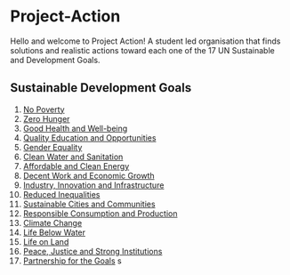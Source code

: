 # Project-Action

Hello and welcome to Project Action! A student led organisation that finds solutions and realistic actions toward each one of the 17 UN Sustainable and Development Goals.


## Sustainable Development Goals

1. [No Poverty](https://sdgs.un.org/goals/goal1)
2. [Zero Hunger](https://sdgs.un.org/goals/goal2)
3. [Good Health and Well-being](https://sdgs.un.org/goals/goal3)
4. [Quality Education and Opportunities](https://sdgs.un.org/goals/goal4/)
5. [Gender Equality](https://sdgs.un.org/goals/goal5)
6. [Clean Water and Sanitation](https://sdgs.un.org/goals/goal6)
7. [Affordable and Clean Energy](https://sdgs.un.org/goals/goal7)
8. [Decent Work and Economic Growth](https://sdgs.un.org/goals/goal8)
9. [Industry, Innovation and Infrastructure](https://sdgs.un.org/goals/goal9)
10. [Reduced Inequalities](https://sdgs.un.org/goals/goal10)
11. [Sustainable Cities and Communities](https://sdgs.un.org/goals/goal11)
12. [Responsible Consumption and Production](https://sdgs.un.org/goals/goal2)
13. [Climate Change](https://sdgs.un.org/goals/goal3)
14. [Life Below Water](https://sdgs.un.org/goals/goal4)
15. [Life on Land](https://sdgs.un.org/goals/goal5)
16. [Peace, Justice and Strong Institutions](https://sdgs.un.org/goals/goal16)
17. [Partnership for the Goals](https://sdgs.un.org/goals/goal17)
s
